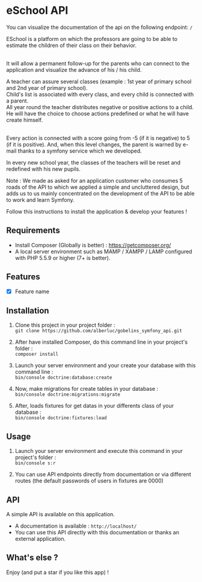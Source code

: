 # eSchool API


You can visualize the documentation of the api on the following endpoint: `/`

ESchool is a platform on which the professors are going to be able to estimate the children of their class on their behavior. <br><br>

It will allow a permanent follow-up for the parents who can connect to the application and visualize the advance of his / his child.

A teacher can assure several classes (example : 1st year of primary school and 2nd year of primary school). <br>
Child's list is associated with every class, and every child is connected with a parent. <br>
All year round the teacher distributes negative or positive actions to a child. He will have the choice to choose actions predefined or what he will have create himself. <br><br>

Every action is connected with a score going from -5 (if it is negative) to 5 (if it is positive). 
And, when this level changes, the parent is warned by e-mail thanks to a symfony service which we developed.

In every new school year, the classes of the teachers will be reset and redefined with his new pupils.

Note : We made as asked for an application customer who consumes 5 roads of the API to which we applied a simple and uncluttered design, but adds us to us mainly concentrated on the development of the API to be able to work and learn Symfony.


Follow this instructions to install the application & develop your features !


## Requirements

- Install Composer (Globally is better) : https://getcomposer.org/
- A local server environment such as MAMP / XAMPP / LAMP configured with PHP 5.5.9 or higher (7+ is better).

## Features

- [x] Feature name

## Installation

1. Clone this project in your project folder : <br>
`git clone https://github.com/alberluc/gobelins_symfony_api.git`

2. After have installed Composer, do this command line in your project's folder : <br>
`composer install`

3. Launch your server environment and your create your database with this command line : <br>
`bin/console doctrine:database:create`

4. Now, make migrations for create tables in your database : <br>
`bin/console doctrine:migrations:migrate`

5. After, loads fixtures for get datas in your differents class of your database : <br>
`bin/console doctrine:fixtures:load`


## Usage

1. Launch your server environment and execute this command in your project's folder : <br>
`bin/console s:r`

2. You can use API endpoints directly from documentation or via different routes (the default passwords of users in fixtures are 0000)


## API

A simple API is available on this application.

- A documentation is available : `http://localhost/`
- You can use this API directly with this documentation or thanks an external application.


## What's else ?

Enjoy (and put a star if you like this app) !
